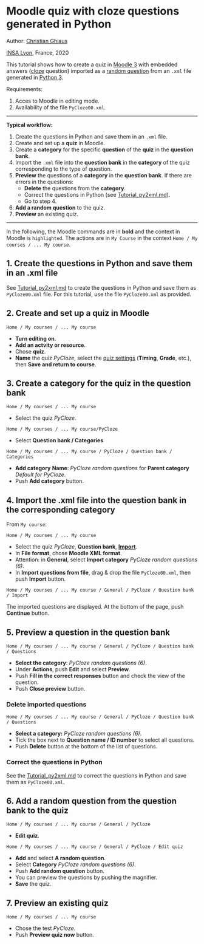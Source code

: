 # Moodle quiz with cloze questions generated in Python

Author: [Christian Ghiaus](mailto:cghiaus@gmail.com)

[INSA Lyon](https://www.insa-lyon.fr), France, 2020

This tutorial shows how to create a quiz in [Moodle 3](https://docs.moodle.org/39/en/Main_page) with embedded answers ([cloze][cloze] question) imported as a [random question][random_q] from an `.xml` file generated in [Python 3](https://www.python.org).

Requirements: 
1. Acces to Moodle in editing mode.
2. Availability of the file `PyCloze00.xml`.

______________________________________
**Typical workflow:**
1. Create the questions in Python and save them in an `.xml` file.
2. Create and set up a **quiz** in Moodle.
3. Create a **category** for the specific **question** of the **quiz** in the **question bank**.
4. Import the `.xml` file into the **question bank** in the **category** of the quiz corresponding to the type of question.
5. **Preview** the questions of a **category** in the **question bank**. If there are errors in the questions:
    - **Delete** the questions from the **category**.
    - Correct the questions in Python (see [Tutorial_py2xml.md](Tutorial_py2xml.md)). 
    - Go to step 4.
6. **Add a random question** to the quiz.
7. **Preview** an existing quiz.
______________________________________

In the following, the Moodle commands are in **bold** and the context in Moodle is `highlighted`. The actions are in `My Course` in the context `Home / My courses / ... My course`.

## 1. Create the questions in Python and save them in an .xml file

See [Tutorial_py2xml.md](Tutorial_py2xml.md) to create the questions in Python and save them as `PyCloze00.xml` file. For this tutorial, use the file `PyCloze00.xml` as provided.

## 2. Create and set up a quiz in Moodle

`Home / My courses / ... My course`

- **Turn editing on**.
- **Add an actvity or resource**.
- Chose **quiz**.
- **Name** the quiz *PyCloze*, select the [quiz settings](https://docs.moodle.org/39/en/Quiz_settings) (**Timing**, **Grade**, etc.), then **Save and return to course**.

## 3. Create a category for the quiz in the question bank

`Home / My courses / ... My course`

- Select the quiz *PyCloze*.

`Home / My courses / ... My course/PyCloze`

- Select **Question bank / Categories**

`Home / My courses / ... My course / PyCloze / Question bank / Categories`

- **Add category** **Name**: *PyCloze random questions* for **Parent category** *Default for PyCloze*.
- Push **Add category** button.


## 4. Import the .xml file into the question bank in the corresponding category

From `My course`:

`Home / My courses / ... My course`

- Select the quiz *PyCloze*, **Question bank**, **[Import][Import_mdl]**.
- In **File format**, chose **Moodle XML format**.
- Attention: in **General**, select **Import category** *PyCloze random questions (6)*.
- In **Import questions from file**, drag & drop the file `PyCloze00.xml`, then push **Import** button.


`Home / My courses / ... My course / General / PyCloze / Question bank / Import`

The imported questions are displayed. At the bottom of the page, push **Continue** button.


## 5. Preview a question in the question bank

`Home / My courses / ... My course / General / PyCloze / Question bank / Questions`

- **Select the category**: *PyCloze random questions (6)*.
- Under **Actions**, push **Edit** and select **Preview**.
- Push **Fill in the correct responses** button and check the view of the question.
- Push **Close preview** button.

### Delete imported questions

`Home / My courses / ... My course / General / PyCloze / Question bank / Questions`

- **Select a category:** *PyCloze random questions (6)*.
- Tick the box next to **Question name / ID number** to select all questions.
- Push **Delete** button at the bottom of the list of questions.


### Correct the questions in Python

See the [Tutorial_py2xml.md](Tutorial_py2xml.md) to correct the questions in Python and save them as `PyCloze00.xml`.


## 6. Add a random question from the question bank to the quiz

`Home / My courses / ... My course / General / PyCloze`

- **Edit quiz**.

`Home / My courses / ... My course / General / PyCloze / Edit quiz`

- **Add** and select **A random question**.
- Select **Category** *PyCloze random questions (6)*.
- Push **Add random question** button.
- You can preview the questions by pushing the magnifier.
- **Save** the quiz.


## 7. Preview an existing quiz

`Home / My courses / ... My course`

- Chose the test *PyCloze*.
- Push **Preview quiz now** button.

[cloze]:https://docs.moodle.org/39/en/Embedded_Answers_(Cloze)_question_type

[random_q]:https://docs.moodle.org/39/en/Random_question_type

[Import_mdl]:https://docs.moodle.org/39/en/Import_questions#Importing_questions_from_an_existing_file

